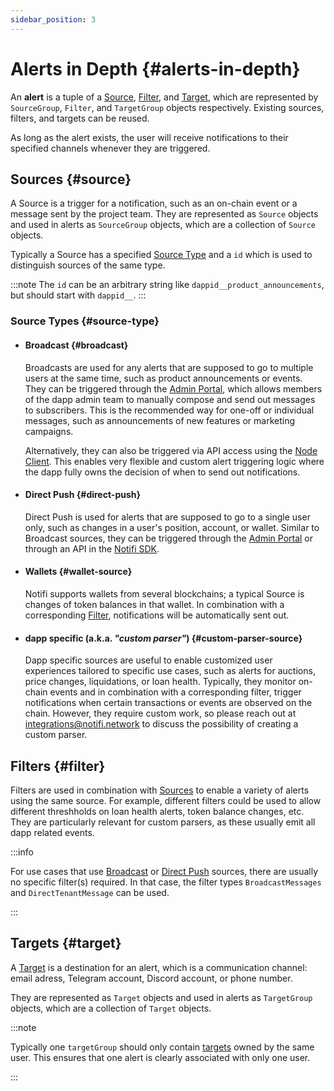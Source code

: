 ```yaml
---
sidebar_position: 3
---
```


# Alerts in Depth {#alerts-in-depth}

An **alert** is a tuple of a [Source](#source), [Filter](#filter), and [Target](#target), which are represented by `SourceGroup`, `Filter`, and `TargetGroup` objects respectively. Existing sources, filters, and targets can be reused.

As long as the alert exists, the user will receive notifications to their specified channels whenever they are triggered.

## Sources {#source}

A Source is a trigger for a notification, such as an on-chain event or a message sent by the project team.
They are represented as `Source` objects and used in alerts as `SourceGroup` objects, which are a collection of `Source` objects.

Typically a Source has a specified [Source Type](#source-type) and a `id` which is used to distinguish sources of the same type.

:::note
The `id` can be an arbitrary string like `dappid__product_announcements`, but should start with `dappid__`.
:::

### Source Types {#source-type}

- #### Broadcast {#broadcast}

  Broadcasts are used for any alerts that are supposed to go to multiple users at the same time, such as product announcements or events.
  They can be triggered through the [Admin Portal](https://admin.dev.notifi.network), which allows members of the dapp admin team to manually compose and send out messages to subscribers. This is the recommended way for one-off or individual messages, such as announcements of new features or marketing campaigns.

  Alternatively, they can also be triggered via API access using the [Node Client](../alert-trigger/node-client). This enables very flexible and custom alert triggering logic where the dapp fully owns the decision of when to send out notifications.

- #### Direct Push {#direct-push}

  Direct Push is used for alerts that are supposed to go to a single user only, such as changes in a user's position, account, or wallet.
  Similar to Broadcast sources, they can be triggered through the [Admin Portal](https://admin.dev.notifi.network) or through an API in the [Notifi SDK](https://github.com/notifi-network/notifi-sdk-ts).

- #### Wallets {#wallet-source}

  Notifi supports wallets from several blockchains; a typical Source is changes of token balances in that wallet. In combination with a corresponding [Filter](#filter), notifications will be automatically sent out.

- #### dapp specific (a.k.a. _"custom parser"_) {#custom-parser-source}

  Dapp specific sources are useful to enable customized user experiences tailored to specific use cases, such as alerts for auctions, price changes, liquidations, or loan health. Typically, they monitor on-chain events and in combination with a corresponding filter, trigger notifications when certain transactions or events are observed on the chain.
  However, they require custom work, so please reach out at integrations@notifi.network to discuss the possibility of creating a custom parser.


## Filters {#filter}

Filters are used in combination with [Sources](#source) to enable a variety of alerts using the same source.
For example, different filters could be used to allow different threshholds on loan health alerts, token balance changes, etc.
They are particularly relevant for custom parsers, as these usually emit all dapp related events.

:::info

For use cases that use [Broadcast](#broadcast) or [Direct Push](#direct-push) sources, there are usually no specific filter(s) required. In that case, the filter types `BroadcastMessages` and `DirectTenantMessage` can be used.

:::

## Targets {#target}

A [Target](#target) is a destination for an alert, which is a communication channel: email adress, Telegram account, Discord account, or phone number.

They are represented as `Target` objects and used in alerts as `TargetGroup` objects, which are a collection of `Target` objects.

:::note

Typically one `targetGroup` should only contain [targets](#target) owned by the same user. This ensures that one alert is clearly associated with only one user.

:::









<!--
What to cover:

- what are notifi accounts, how does wallet -> notifi account association work
- what are source, filter, targets, alerts
- highlevel things that need to be done: UI for subscribe, creation of source/filters/targets, triggering alerts (manual vs. automatic)

-->
